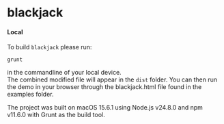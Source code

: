 # blackjack

#### Local

To build `blackjack` please run:

```
grunt
```

in the commandline of your local device.  
The combined modified file will appear in the `dist` folder.
You can then run the demo in your browser through the blackjack.html file found in the examples folder.


The project was built on macOS 15.6.1 using Node.js v24.8.0 and npm v11.6.0 with Grunt as the build tool. 
